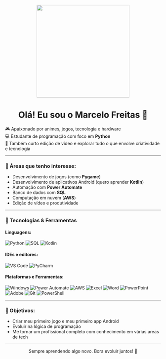 <p align="center">
  <img src="https://media.giphy.com/media/L8K62iTDkzGX6/giphy.gif" width="300px">
</p>


<h1 align="center">Olá! Eu sou o Marcelo Freitas 👋</h1>

🎮 Apaixonado por animes, jogos, tecnologia e hardware  
💻 Estudante de programação com foco em **Python**  
🎥 Também curto edição de vídeo e explorar tudo o que envolve criatividade e tecnologia

---

### 🚀 Áreas que tenho interesse:
- Desenvolvimento de jogos (como **Pygame**)
- Desenvolvimento de aplicativos Android (quero aprender **Kotlin**)
- Automação com **Power Automate**
- Banco de dados com **SQL**
- Computação em nuvem (**AWS**)
- Edição de vídeo e produtividade

---

### 🧰 Tecnologias & Ferramentas

#### Linguagens:
![Python](https://img.shields.io/badge/Python-3776AB?style=for-the-badge&logo=python&logoColor=white)
![SQL](https://img.shields.io/badge/SQL-025E8C?style=for-the-badge&logo=sqlite&logoColor=white)
![Kotlin](https://img.shields.io/badge/Kotlin-7F52FF?style=for-the-badge&logo=kotlin&logoColor=white)

#### IDEs e editores:
![VS Code](https://img.shields.io/badge/VS_Code-007ACC?style=for-the-badge&logo=visual%20studio%20code&logoColor=white)
![PyCharm](https://img.shields.io/badge/PyCharm-000000?style=for-the-badge&logo=pycharm&logoColor=white)

#### Plataformas e Ferramentas:
![Windows](https://img.shields.io/badge/Windows-0078D6?style=for-the-badge&logo=windows&logoColor=white)
![Power Automate](https://img.shields.io/badge/Power%20Automate-0066FF?style=for-the-badge&logo=Microsoft%20Power%20Automate&logoColor=white)
![AWS](https://img.shields.io/badge/AWS-232F3E?style=for-the-badge&logo=amazon-aws&logoColor=white)
![Excel](https://img.shields.io/badge/Excel-217346?style=for-the-badge&logo=microsoft-excel&logoColor=white)
![Word](https://img.shields.io/badge/Word-2B579A?style=for-the-badge&logo=microsoft-word&logoColor=white)
![PowerPoint](https://img.shields.io/badge/PowerPoint-B7472A?style=for-the-badge&logo=microsoft-powerpoint&logoColor=white)
![Adobe](https://img.shields.io/badge/Adobe-FF0000?style=for-the-badge&logo=adobe&logoColor=white)
![Git](https://img.shields.io/badge/Git-F05032?style=for-the-badge&logo=git&logoColor=white)
![PowerShell](https://img.shields.io/badge/PowerShell-5391FE?style=for-the-badge&logo=powershell&logoColor=white)

---

### 🎯 Objetivos:
- Criar meu primeiro jogo e meu primeiro app Android
- Evoluir na lógica de programação
- Me tornar um profissional completo com conhecimento em várias áreas de tech

---

<div align="center">
  Sempre aprendendo algo novo. Bora evoluir juntos! 🚀
</div>
